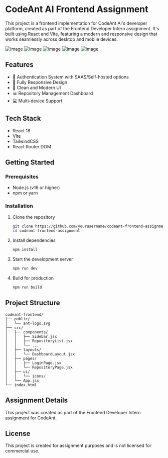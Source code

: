 # CodeAnt AI Frontend Assignment

This project is a frontend implementation for CodeAnt AI's developer platform, created as part of the Frontend Developer Intern assignment. It's built using React and Vite, featuring a modern and responsive design that works seamlessly across desktop and mobile devices.

![image](https://github.com/user-attachments/assets/a265a289-b5d2-4cfc-a6a9-c10eb9328b4a)
![image](https://github.com/user-attachments/assets/d90d5cb0-4fff-4470-bf50-3bbef94f3de9)
![image](https://github.com/user-attachments/assets/be40d6b8-38c7-4ea1-9746-a0a6b3f7ce6f)
![image](https://github.com/user-attachments/assets/28e0e941-2e4d-447b-92d3-d771100d9b26)
![image](https://github.com/user-attachments/assets/7adc1f03-fff3-4ac9-b5e1-7ebd1b8a8bd9)



## Features

- 🔐 Authentication System with SAAS/Self-hosted options
- 📱 Fully Responsive Design
- 🎨 Clean and Modern UI
- 📊 Repository Management Dashboard
- 💻 Multi-device Support

## Tech Stack

- React 18
- Vite
- TailwindCSS
- React Router DOM

## Getting Started

### Prerequisites

- Node.js (v16 or higher)
- npm or yarn

### Installation

1. Clone the repository
   ```bash
   git clone https://github.com/yourusername/codeant-frontend-assignment.git
   cd codeant-frontend-assignment
   ```

2. Install dependencies
   ```bash
   npm install
   ```

3. Start the development server
   ```bash
   npm run dev
   ```

4. Build for production
   ```bash
   npm run build
   ```

## Project Structure

```
codeant-frontend/
├── public/
│   └── ant-logo.svg
├── src/
│   ├── components/
│   │   ├── Sidebar.jsx
│   │   ├── RepositoryList.jsx
│   │   └── ...
│   ├── layouts/
│   │   └── DashboardLayout.jsx
│   ├── pages/
│   │   ├── LoginPage.jsx
│   │   └── RepositoryPage.jsx
│   ├── ui/
│   │   └── icons/
│   └── App.jsx
└── index.html
```


## Assignment Details

This project was created as part of the Frontend Developer Intern assignment for CodeAnt. 

## License

This project is created for assignment purposes and is not licensed for commercial use.
